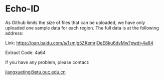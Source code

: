 # Echo-ID
As Github limits the size of files that can be uploaded, we have only uploaded one sample data for each region. The full data is at the following address:

Link: https://pan.baidu.com/s/1smIg5ZKemrjOeE8ku6dvMw?pwd=4a64

Extract Code: 4a64

If you have any problem, please contact: 

jiangxueting@stu.ouc.edu.cn
